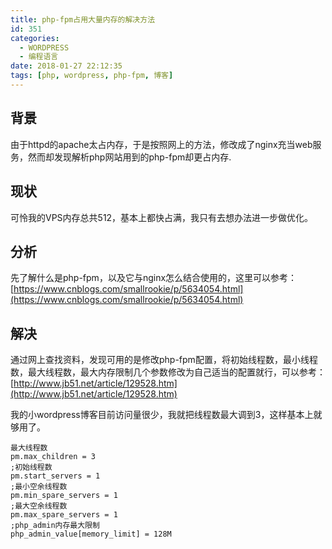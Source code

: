 ```yaml
---
title: php-fpm占用大量内存的解决方法
id: 351
categories:
  - WORDPRESS
  - 编程语言
date: 2018-01-27 22:12:35
tags: [php, wordpress, php-fpm, 博客]
---
```


## 背景

由于httpd的apache太占内存，于是按照网上的方法，修改成了nginx充当web服务，然而却发现解析php网站用到的php-fpm却更占内存.
<!--more-->

## 现状

可怜我的VPS内存总共512，基本上都快占满，我只有去想办法进一步做优化。

## 分析

先了解什么是php-fpm，以及它与nginx怎么结合使用的，这里可以参考：[https://www.cnblogs.com/smallrookie/p/5634054.html](https://www.cnblogs.com/smallrookie/p/5634054.html)

## 解决

通过网上查找资料，发现可用的是修改php-fpm配置，将初始线程数，最小线程数，最大线程数，最大内存限制几个参数修改为自己适当的配置就行，可以参考：[http://www.jb51.net/article/129528.htm](http://www.jb51.net/article/129528.htm)

我的小wordpress博客目前访问量很少，我就把线程数最大调到3，这样基本上就够用了。
``` text 
最大线程数
pm.max_children = 3
;初始线程数
pm.start_servers = 1
;最小空余线程数
pm.min_spare_servers = 1
;最大空余线程数
pm.max_spare_servers = 1
;php_admin内存最大限制
php_admin_value[memory_limit] = 128M
```